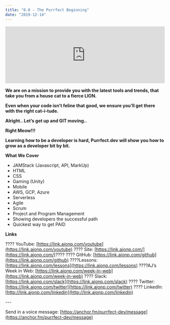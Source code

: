 ```yaml
---
title: "0.0 - The Purrfect Beginning"
date: "2019-12-14"
---
```


<iframe style="width: 100%; height: 180px;" src="https://anchor.fm/purrfect-dev/embed/episodes/0-0---The-Purrfect-Beginning-e9hebf" width="100%" height="180px" frameborder="0" scrolling="no"></iframe>

**We are on a mission to provide you with the latest tools and trends, that take you from a house cat to a fierce LION.**

**Even when your code isn’t feline that good, we ensure you’ll get there with the right cat-i-tude.**

**Alright.. Let’s get up and GIT moving..**

**Right Meow!!!**

**Learning how to be a developer is hard, Purrfect.dev will show you how to grow as a developer bit by bit.**

**What We Cover**

- JAMStack (Javascript, API, MarkUp)
- HTML
- CSS
- Gaming (Unity)
- Mobile
- AWS, GCP, Azure
- Serverless
- Agile
- Scrum
- Project and Program Management
- Showing developers the successful path
- Quickest way to get PAID

**Links**

???? YouTube: [https://link.ajonp.com/youtube](https://link.ajonp.com/youtube) ???? Site: [https://link.ajonp.com/](https://link.ajonp.com/)???? ???? GitHub: [https://link.ajonp.com/github](https://link.ajonp.com/github) ????Lessons: [https://link.ajonp.com/lessons](https://link.ajonp.com/lessons) ????AJ’s Week in Web: [https://link.ajonp.com/week-in-web](https://link.ajonp.com/week-in-web) ???? Slack: [https://link.ajonp.com/slack](https://link.ajonp.com/slack) ???? Twitter: [https://link.ajonp.com/twitter](https://link.ajonp.com/twitter) ???? LinkedIn: [http://link.ajonp.com/linkedin](http://link.ajonp.com/linkedin)

\---

Send in a voice message: [https://anchor.fm/purrfect-dev/message](https://anchor.fm/purrfect-dev/message)
